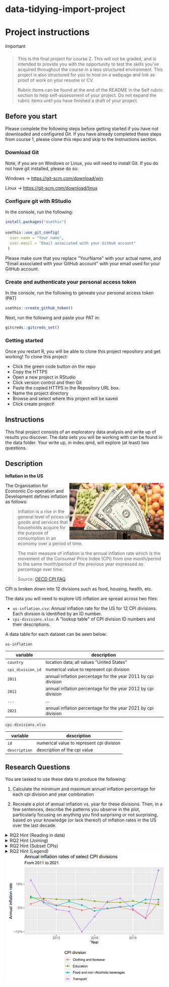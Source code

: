 # data-tidying-import-project

# Project instructions


> [!IMPORTANT]
>
> ### 

> This is the final project for course 2. This will not be graded, and is
> intended to provide you with the opportunity to test the skills you’ve
> acquired throughout the course in a less structured environment.
> This project is also structured for you to host on a webpage and link as proof of work on your resume or CV. 
>
> Rubric items can be found at the end of the README in the Self rubric section to help self-assessment of your project. Do not expand the rubric items until you have finished a draft of your project.
>
## Before you start

Please complete the following steps before getting started if you have not downloaded and configured Git. If you have already completed these steps from course 1, please clone this repo and skip to the Instructions section.

### Download Git

Note, if you are on Windows or Linux, you will need to install Git.  If you do not have git installed, please do so: 

Windows ->  https://git-scm.com/download/win

Linux   ->  https://git-scm.com/download/linux

### Configure git with RStudio 

In the console, run the following: 
```r
install.packages("usethis")

usethis::use_git_config(
  user.name = "Your name", 
  user.email = "Email associated with your GitHub account"
 )
```
Please make sure that you replace "YourName" with your actual name, and "Email associated with your GitHub account" with your email used for your GitHub account. 

### Create and authenticate your personal access token 

In the console, run the following to geneate your personal access token (PAT) 

```r
usethis::create_github_token()
```

Next, run the following and paste your PAT in:

```r
gitcreds::gitcreds_set()
```

### Getting started 

Once you restart R, you will be able to clone this project repository and get working! To clone this project: 
- Click the green code button on the repo
- Copy the HTTPS
- Open a new project in RStudio
- Click version control and then Git
- Paste the copied HTTPS in the Repository URL box.
- Name the project directory
- Browse and select where this project will be saved
- Click create project!

## Instructions

This final project consists of an exploratory data analysis and write up
of results you discover. The data sets you will be working with can be found in the data folder. Your write up, in index.qmd, will explore (at least) two questions.

## Description

**Inflation in the US**

<img align="right" src="images/inflation.png" width="300" height="180" />

The Organisation for Economic Co-operation and Development defines inflation as follows:

> Inflation is a rise in the general level of prices of goods and services that households acquire for the purpose of consumption in an economy over a period of time.
>
> The main measure of inflation is the annual inflation rate which is the movement of the Consumer Price Index (CPI) from one month/period to the same month/period of the previous year expressed as percentage over time.
>
> Source: [OECD CPI FAQ](https://www.oecd.org/sdd/prices-ppp/consumerpriceindices-frequentlyaskedquestionsfaqs.htm#1)

CPI is broken down into 12 divisions such as food, housing, health, etc.

The data you will need to explore US inflation are spread across two files:

-   `us-inflation.csv`: Annual inflation rate for the US for 12 CPI divisions. Each division is identified by an ID number.
-   `cpi-divisions.xlsx`: A "lookup table" of CPI division ID numbers and their descriptions.

A data table for each dataset can be seen below: 

`us-inflation`

| variable    | description                                                             |
|-------------|-------------------------------------------------------------------------|
| `country`    | location data; all values "United States"|
| `cpi_division_id`    | numerical value to represent cpi division|
| `2011` | annual inflation percentage for the year 2011 by cpi division|
| `2012` | annual inflation percentage for the year 2012 by cpi division|
| `...` | ...|
| `2021` | annual inflation percentage for the year 2021 by cpi division|

`cpi-divisions.xlsx`

| variable    | description                                                             |
|-------------|-------------------------------------------------------------------------|
| `id`    | numerical value to represent cpi division|
| `description`    | description of the cpi value|

## Research Questions 

You are tasked to use these data to produce the following: 

1) Calculate the minimum and maximum annuel inflation percentage for each cpi division and year combination 

2) Recreate a plot of annual inflation vs. year for these divisions. Then, in a few sentences, describe the patterns you observe in the plot, particularly focusing on anything you find surprising or not surprising, based on your knowledge (or lack thereof) of inflation rates in the US over the last decade.

<details>
  <summary>RQ2 Hint (Reading in data)</summary>
The top of the cpi-divisions dataset has a note from the researcher. We don't want to include this in the data set. See https://readxl.tidyverse.org/reference/read_excel.html for how to skip lines when reading in data from excel. Skip the first line. 
   
</details>

<details>
  <summary>RQ2 Hint (Joining)</summary>
Start by using your new dataset from question 1 and joining it with the cpi-divisions dataset. Think critically about what variable is the same across both datasets, and use this as the "key".  

</details>

<details>
  <summary>RQ2 Hint (Subset CPIs)</summary>
To filter the joined dataset by only the IDs of CPI divisions in the final plot, create a vector using `c`. Then filter your joined data set by using the `filter()` function and the `%in%` operator. 
  </details>

<details>
  <summary>RQ2 Hint (Legend)</summary>
If your legend has labels that are too long, you can try moving the legend to the bottom and stack the labels vertically. Hint: The legend.position and legend.direction arguments of the theme() functions will be useful.

  ```
ggplot(...) +
  ... +
  theme(
    legend.position = "bottom", 
    legend.direction = "vertical"
  )
  ```
  </details>
  
<img align="center" src="images/final-plot.png"/>
